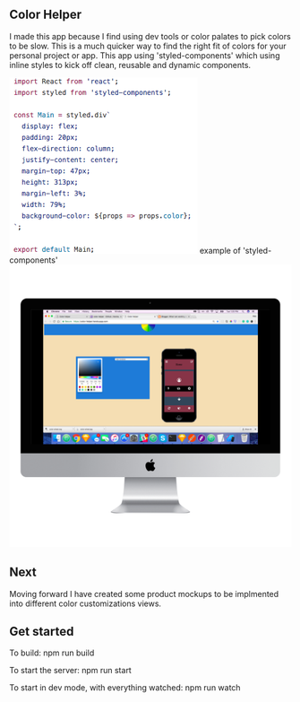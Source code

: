 ## Color Helper

I made this app because I find using dev tools or color palates to pick colors to be slow. This is a much quicker way to find the right fit of colors
for your personal project or app. This app using 'styled-components' which using inline styles to kick off clean, reusable and dynamic components.

<img src="colorhelperode.png"> 
example of 'styled-components'

<img src="Screen Shot 2017-04-18 at 1.20.40 PM_imac2015_front.png">

## Next 

Moving forward I have created some product mockups to be implmented into different color customizations views.



## Get started

To build: npm run build

To start the server: npm run start

To start in dev mode, with everything watched: npm run watch
